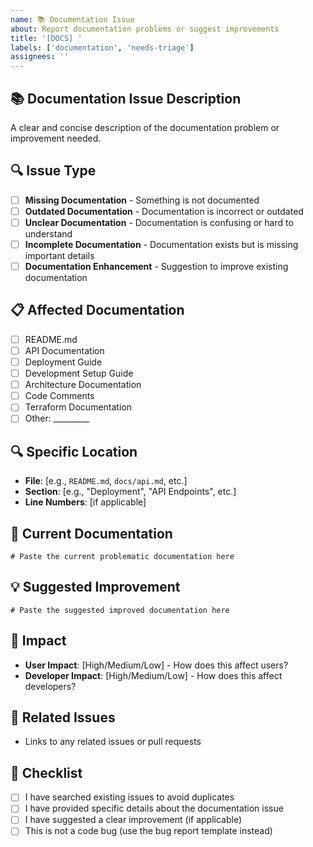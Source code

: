 ```yaml
---
name: 📚 Documentation Issue
about: Report documentation problems or suggest improvements
title: '[DOCS] '
labels: ['documentation', 'needs-triage']
assignees: ''
---
```


## 📚 Documentation Issue Description
A clear and concise description of the documentation problem or improvement needed.

## 🔍 Issue Type
- [ ] **Missing Documentation** - Something is not documented
- [ ] **Outdated Documentation** - Documentation is incorrect or outdated
- [ ] **Unclear Documentation** - Documentation is confusing or hard to understand
- [ ] **Incomplete Documentation** - Documentation exists but is missing important details
- [ ] **Documentation Enhancement** - Suggestion to improve existing documentation

## 📋 Affected Documentation
- [ ] README.md
- [ ] API Documentation
- [ ] Deployment Guide
- [ ] Development Setup Guide
- [ ] Architecture Documentation
- [ ] Code Comments
- [ ] Terraform Documentation
- [ ] Other: _________

## 🔍 Specific Location
- **File**: [e.g., `README.md`, `docs/api.md`, etc.]
- **Section**: [e.g., "Deployment", "API Endpoints", etc.]
- **Line Numbers**: [if applicable]

## 📝 Current Documentation
```
# Paste the current problematic documentation here
```

## 💡 Suggested Improvement
```
# Paste the suggested improved documentation here
```

## 🎯 Impact
- **User Impact**: [High/Medium/Low] - How does this affect users?
- **Developer Impact**: [High/Medium/Low] - How does this affect developers?

## 🔗 Related Issues
- Links to any related issues or pull requests

## 📝 Checklist
- [ ] I have searched existing issues to avoid duplicates
- [ ] I have provided specific details about the documentation issue
- [ ] I have suggested a clear improvement (if applicable)
- [ ] This is not a code bug (use the bug report template instead)